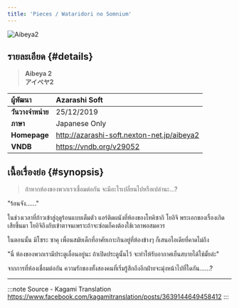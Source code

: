 ```yaml
---
title: 'Pieces / Wataridori no Somnium'
---
```


![Aibeya2](/img/visualnovel/preview/aibeya2.jpeg)

## รายละเอียด {#details}

> **Aibeya 2**  
> **アイベヤ2**

| ผู้พัฒนา | Azarashi Soft |
| :---- | :---- |
| **วันวางจำหน่าย** | 25/12/2019 |
| **ภาษา** | Japanese Only |
| **Homepage** | http://azarashi-soft.nexton-net.jp/aibeya2 |
| **VNDB** | https://vndb.org/v29052 |

## เนื้อเรื่องย่อ {#synopsis}

> ‍‍‍‍‍‍ถ้าหากห้องของพวกเราเชื่อมต่อกัน
> จะมีอะไรเปลี่ยนไปหรือเปล่านะ...?

"ร้อนจัง......"

ในช่วงเวลาที่ก้าวเข้าสู่ฤดูร้อนแบบเต็มตัว แอร์ติดผนังที่ห้องของโทคิซากิ โยอิจิ พระเอกของเรื่องเกิดเสียขึ้นมา โยอิจิถึงกับเข้าตาจนเพราะถ้าจะซ่อมก็คงต้องใช้เวลาพอสมควร

ในตอนนั้น มิโซระ ซาคุ เพื่อนสมัยเด็กที่อาศัยเกาะกินอยู่ที่ห้องข้างๆ ก็เสนอไอเดียที่คาดไม่ถึง

"นี่ ห้องของพวกเรามีประตูเลื่อนอยู่นะ
ถ้าเปิดประตูนั้นไว้ จะทำให้รับอากาศเย็นสบายได้ใช่มั้ยล่ะ"

จากการที่ห้องเชื่อมต่อกัน
ความรักของทั้งสองคนที่เริ่มรู้สึกถึงอีกฝ่ายจะมุ่งหน้าไปที่ใดกัน......?

---
:::note Source - Kagami Translation
https://www.facebook.com/kagamitranslation/posts/3639144649458412
:::